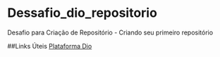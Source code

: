 # Dessafio_dio_repositorio
Desafio para Criação de Repositório - Criando seu primeiro repositório

##Links Úteis
[Plataforma Dio](https://digitalinnovation.one/)
